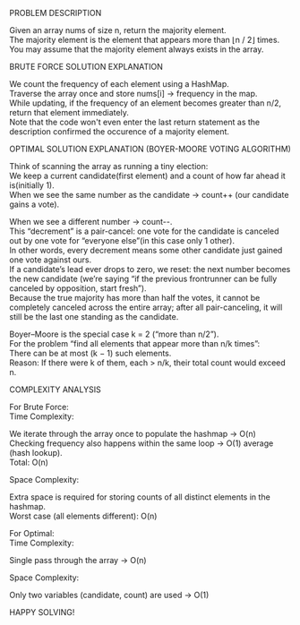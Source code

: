 PROBLEM DESCRIPTION  

Given an array nums of size n, return the majority element.  
The majority element is the element that appears more than ⌊n / 2⌋ times.  
You may assume that the majority element always exists in the array.  

BRUTE FORCE SOLUTION EXPLANATION  

We count the frequency of each element using a HashMap.  
Traverse the array once and store nums[i] → frequency in the map.  
While updating, if the frequency of an element becomes greater than n/2, return that element immediately.  
Note that the code won't even enter the last return statement as the description confirmed the occurence of a majority element.

OPTIMAL SOLUTION EXPLANATION (BOYER-MOORE VOTING ALGORITHM)  

Think of scanning the array as running a tiny election:  
We keep a current candidate(first element) and a count of how far ahead it is(initially 1).  
When we see the same number as the candidate → count++ (our candidate gains a vote).  

When we see a different number → count--.  
This “decrement” is a pair-cancel: one vote for the candidate is canceled out by one vote for “everyone else”(in this case only 1 other).    
In other words, every decrement means some other candidate just gained one vote against ours.    
If a candidate’s lead ever drops to zero, we reset: the next number becomes the new candidate (we’re saying “if the previous frontrunner can be fully canceled by opposition, start fresh”).  
Because the true majority has more than half the votes, it cannot be completely canceled across the entire array; after all pair-canceling, it will still be the last one standing as the candidate.  


Boyer–Moore is the special case k = 2 (“more than n/2”).  
For the problem “find all elements that appear more than n/k times”:  
There can be at most (k − 1) such elements.  
Reason: If there were k of them, each > n/k, their total count would exceed n.  

COMPLEXITY ANALYSIS  

For Brute Force:  
Time Complexity:  

We iterate through the array once to populate the hashmap → O(n)  
Checking frequency also happens within the same loop → O(1) average (hash lookup).  
Total: O(n)  

Space Complexity:  

Extra space is required for storing counts of all distinct elements in the hashmap.  
Worst case (all elements different): O(n)  

For Optimal:  
Time Complexity:  

Single pass through the array → O(n)  

Space Complexity:  

Only two variables (candidate, count) are used → O(1)   

HAPPY SOLVING!



